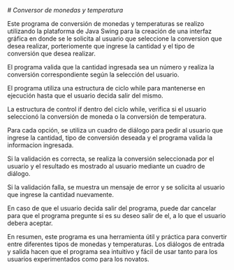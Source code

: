 <em> # Conversor de monedas y temperatura </em>

Este programa de conversión de monedas y temperaturas se realizo utilizando la plataforma de Java Swing para la creación de una interfaz gráfica en donde se le solicita al usuario que seleccione la conversion que desea realizar, porteriomente que ingrese la cantidad y el tipo de conversión que desea realizar. 

El programa valida que la cantidad ingresada sea un número y realiza la conversión correspondiente según la selección del usuario.

El programa utiliza una estructura de ciclo while para mantenerse en ejecución hasta que el usuario decida salir del mismo. 

La estructura de control if dentro del ciclo while, verifica si el usuario seleccionó la conversión de moneda o la conversión de temperatura. 

Para cada opción, se utiliza un cuadro de diálogo para pedir al usuario que ingrese la cantidad, tipo de conversión deseada y el programa valida la informacion ingresada.

Si la validación es correcta, se realiza la conversión seleccionada por el usuario  y el resultado es mostrado al usuario mediante un cuadro de diálogo.

Si la validación falla, se muestra un mensaje de error y se solicita al usuario que ingrese la cantidad nuevamente.

En caso de que el usuario decida salir del programa, puede dar cancelar para que el programa pregunte si es su deseo salir de el, a lo que el usuario debera aceptar.

En resumen, este programa es una herramienta útil y práctica para convertir entre diferentes tipos de monedas y temperaturas. Los diálogos de entrada y salida hacen que el programa sea intuitivo y fácil de usar tanto para los usuarios experimentados como para los novatos.

